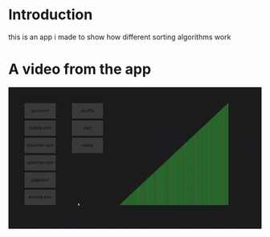 # Introduction  
this is an app i made to show how different sorting algorithms work  
# A video from the app
![A video that shows how to app works](sort_visualizer.gif)
